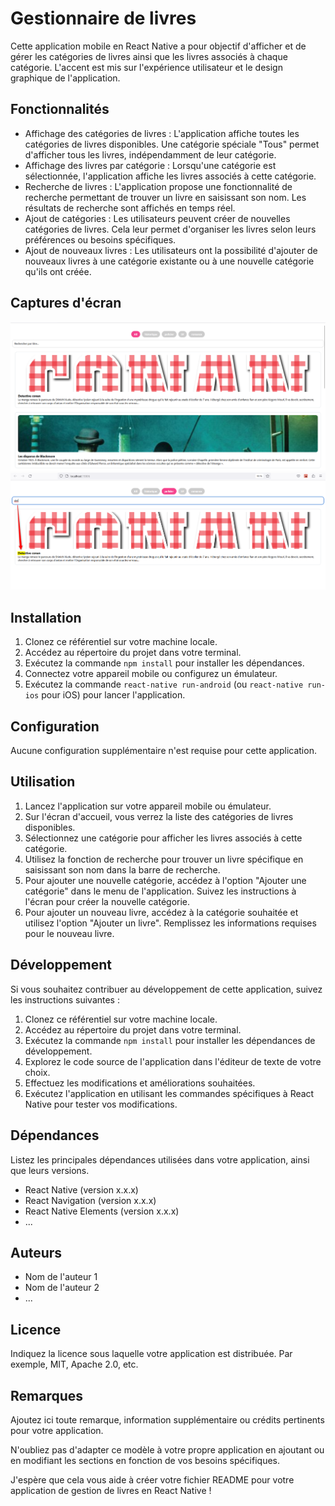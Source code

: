 # Gestionnaire de livres

Cette application mobile en React Native a pour objectif d'afficher et de gérer les catégories de livres ainsi que les livres associés à chaque catégorie. L'accent est mis sur l'expérience utilisateur et le design graphique de l'application.

## Fonctionnalités

- Affichage des catégories de livres : L'application affiche toutes les catégories de livres disponibles. Une catégorie spéciale "Tous" permet d'afficher tous les livres, indépendamment de leur catégorie.
- Affichage des livres par catégorie : Lorsqu'une catégorie est sélectionnée, l'application affiche les livres associés à cette catégorie.
- Recherche de livres : L'application propose une fonctionnalité de recherche permettant de trouver un livre en saisissant son nom. Les résultats de recherche sont affichés en temps réel.
- Ajout de catégories : Les utilisateurs peuvent créer de nouvelles catégories de livres. Cela leur permet d'organiser les livres selon leurs préférences ou besoins spécifiques.
- Ajout de nouveaux livres : Les utilisateurs ont la possibilité d'ajouter de nouveaux livres à une catégorie existante ou à une nouvelle catégorie qu'ils ont créée.

## Captures d'écran

![Capture d'écran 1](./images/screen1.png)
![Capture d'écran 2](./images/screen2.png)

## Installation

1. Clonez ce référentiel sur votre machine locale.
2. Accédez au répertoire du projet dans votre terminal.
3. Exécutez la commande `npm install` pour installer les dépendances.
4. Connectez votre appareil mobile ou configurez un émulateur.
5. Exécutez la commande `react-native run-android` (ou `react-native run-ios` pour iOS) pour lancer l'application.

## Configuration

Aucune configuration supplémentaire n'est requise pour cette application.

## Utilisation

1. Lancez l'application sur votre appareil mobile ou émulateur.
2. Sur l'écran d'accueil, vous verrez la liste des catégories de livres disponibles.
3. Sélectionnez une catégorie pour afficher les livres associés à cette catégorie.
4. Utilisez la fonction de recherche pour trouver un livre spécifique en saisissant son nom dans la barre de recherche.
5. Pour ajouter une nouvelle catégorie, accédez à l'option "Ajouter une catégorie" dans le menu de l'application. Suivez les instructions à l'écran pour créer la nouvelle catégorie.
6. Pour ajouter un nouveau livre, accédez à la catégorie souhaitée et utilisez l'option "Ajouter un livre". Remplissez les informations requises pour le nouveau livre.

## Développement

Si vous souhaitez contribuer au développement de cette application, suivez les instructions suivantes :

1. Clonez ce référentiel sur votre machine locale.
2. Accédez au répertoire du projet dans votre terminal.
3. Exécutez la commande `npm install` pour installer les dépendances de développement.
4. Explorez le code source de l'application dans l'éditeur de texte de votre choix.
5. Effectuez les modifications et améliorations souhaitées.
6. Exécutez l'application en utilisant les commandes spécifiques à React Native pour tester vos modifications.

## Dépendances

Listez les principales dépendances utilisées dans votre application, ainsi que leurs versions.

- React Native (version x.x.x)
- React Navigation (version x.x.x)
- React Native Elements (version x.x.x)
- ...

## Auteurs

- Nom de l'auteur 1
- Nom de l'auteur 2
- ...

## Licence

Indiquez la licence sous laquelle votre application est distribuée. Par exemple, MIT, Apache 2.0, etc.

## Remarques

Ajoutez ici toute remarque, information supplémentaire ou crédits pertinents pour votre application.

N'oubliez pas d'adapter ce modèle à votre propre application en ajoutant ou en modifiant les sections en fonction de vos besoins spécifiques.

J'espère que cela vous aide à créer votre fichier README pour votre application de gestion de livres en React Native !
